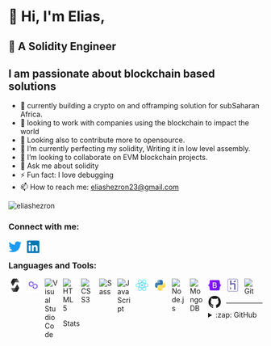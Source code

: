 # 👋 Hi, I'm Elias,


## 👀 A Solidity Engineer
## I am passionate about blockchain based solutions 
- 🚀 currently building a crypto on and offramping solution for subSaharan Africa.
- 👀 looking to work with companies using the blockchain to impact the world
- 🔭 Looking also to contribute more to opensource.
- 🌱 I’m currently perfecting my solidity, Writing it in low level assembly.
- 👯 I’m looking to collaborate on EVM blockchain projects.
- 💬 Ask me about solidity
- ⚡ Fun fact: I love debugging
- 📫 How to reach me: eliashezron23@gmail.com

<p align="left"> <img src="https://komarev.com/ghpvc/?username=eliashezron&label=Profile%20views&color=0e75b6&style=flat" alt="eliashezron" /></p>

### Connect with me:
[<img align="left" alt="Solidity" width="26px" src="https://github.com/devicons/devicon/blob/master/icons/twitter/twitter-original.svg" style="padding-right:10px;" />](https://twitter.com/0xeliashezron/)
[<img align="left" alt="Solidity" width="26px" src="https://github.com/devicons/devicon/blob/master/icons/linkedin/linkedin-original.svg" style="padding-right:10px;" />](https://www.linkedin.com/in/eliashezron/)

<br/>

### Languages and Tools:
<img align="left" alt="Solidity" width="26px" src="https://github.com/devicons/devicon/blob/master/icons/solidity/solidity-original.svg" style="padding-right:10px;" />
<img align="left" alt="Polygon" width="26px" src="https://github.com/devicons/devicon/blob/master/icons/polygon/polygon-original.svg" style="padding-right:10px;" />
<img align="left" alt="Visual Studio Code" width="26px" src="https://cdn.jsdelivr.net/gh/devicons/devicon/icons/vscode/vscode-original.svg" style="padding-right:10px;" />
<img align="left" alt="HTML5" width="26px" src="https://cdn.jsdelivr.net/gh/devicons/devicon/icons/html5/html5-original.svg" style="padding-right:10px;" />
<img align="left" alt="CSS3" width="26px" src="https://cdn.jsdelivr.net/gh/devicons/devicon/icons/css3/css3-original.svg" style="padding-right:10px;" />
<img align="left" alt="Sass" width="26px" src="https://cdn.jsdelivr.net/gh/devicons/devicon/icons/sass/sass-original.svg" style="padding-right:10px;" />
<img align="left" alt="JavaScript" width="26px" src="https://cdn.jsdelivr.net/gh/devicons/devicon/icons/javascript/javascript-original.svg" style="padding-right:10px;" />
<img align="left" alt="React" width="26px" src="https://github.com/devicons/devicon/blob/master/icons/react/react-original.svg" style="padding-right:10px;" />
<img align="left" alt="Python" width="26px" src="https://github.com/devicons/devicon/blob/master/icons/python/python-original.svg" style="padding-right:10px;" />
<img align="left" alt="Node.js" width="26px" src="https://cdn.jsdelivr.net/gh/devicons/devicon/icons/nodejs/nodejs-original.svg" style="padding-right:10px;" />
<img align="left" alt="MongoDB" width="26px" src="https://cdn.jsdelivr.net/gh/devicons/devicon/icons/mongodb/mongodb-original.svg" style="padding-right:10px;" />
<img align="left" alt="Bootstrap" width="26px" src="https://github.com/devicons/devicon/blob/master/icons/bootstrap/bootstrap-original.svg" style="padding-right:10px;" />
<img align="left" alt="Heroku" width="26px" src="https://github.com/devicons/devicon/blob/master/icons/heroku/heroku-original.svg" style="padding-right:10px;" />
<img align="left" alt="Git" width="26px" src="https://cdn.jsdelivr.net/gh/devicons/devicon/icons/git/git-original.svg" style="padding-right:10px;" />
<img align="left" alt="GitHub" width="26px" src="https://github.com/devicons/devicon/blob/master/icons/github/github-original.svg" style="padding-right:10px;"/>
<br />
<br />

---
<details>
  <summary>:zap: GitHub Stats</summary>
  <p><img align="left" src="https://github-readme-stats.vercel.app/api/top-langs?username=eliashezron&show_icons=true&locale=en&layout=compact" alt="eliashezron" /></p>
  <p>&nbsp;<img align="left" alt="elias's GitHub Stats" src="https://github-readme-stats.vercel.app/api?username=eliashezron&show_icons=true&hide_border=false&title_color=ff652f&icon_color=FFE400&bg_color=09131B&text_color=ffffff&border_color=0c1a25" /></p>
  <p><img align="center" src="https://github-readme-streak-stats.herokuapp.com/?user=eliashezron&" alt="eliashezron" /></p>

</details>


<!--
**eliashezron/eliashezron** is a ✨ _special_ ✨ repository because its `README.md` (this file) appears on your GitHub profile.

Here are some ideas to get you started:

- 🔭 💞️I’m currently working on ...
- 🌱 I’m currently learning ...
- 👯 I’m looking to collaborate on ...
- 🤔 I’m looking for help with ...
- 💬 Ask me about ...
- 📫 How to reach me: ...
- 😄 Pronouns: ...
- ⚡ Fun fact: ...
-->
